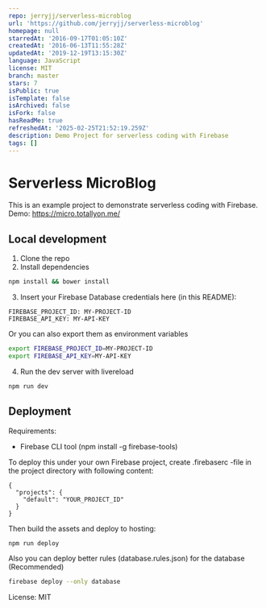 ```yaml
---
repo: jerryjj/serverless-microblog
url: 'https://github.com/jerryjj/serverless-microblog'
homepage: null
starredAt: '2016-09-17T01:05:10Z'
createdAt: '2016-06-13T11:55:28Z'
updatedAt: '2019-12-19T13:15:30Z'
language: JavaScript
license: MIT
branch: master
stars: 7
isPublic: true
isTemplate: false
isArchived: false
isFork: false
hasReadMe: true
refreshedAt: '2025-02-25T21:52:19.259Z'
description: Demo Project for serverless coding with Firebase
tags: []
---
```


# Serverless MicroBlog

This is an example project to demonstrate serverless coding with Firebase.
Demo: https://micro.totallyon.me/

## Local development

1. Clone the repo
2. Install dependencies
```sh
npm install && bower install
```
3. Insert your Firebase Database credentials here (in this README):

```
FIREBASE_PROJECT_ID: MY-PROJECT-ID
FIREBASE_API_KEY: MY-API-KEY
```

Or you can also export them as environment variables

```sh
export FIREBASE_PROJECT_ID=MY-PROJECT-ID
export FIREBASE_API_KEY=MY-API-KEY
```

4. Run the dev server with livereload
```sh
npm run dev
```

## Deployment

Requirements:
* Firebase CLI tool (npm install -g firebase-tools)

To deploy this under your own Firebase project,
create .firebaserc -file in the project directory
with following content:

```
{
  "projects": {
    "default": "YOUR_PROJECT_ID"
  }
}
```

Then build the assets and deploy to hosting:

```sh
npm run deploy
```

Also you can deploy better rules (database.rules.json) for the database (Recommended)

```sh
firebase deploy --only database
```

License: MIT
